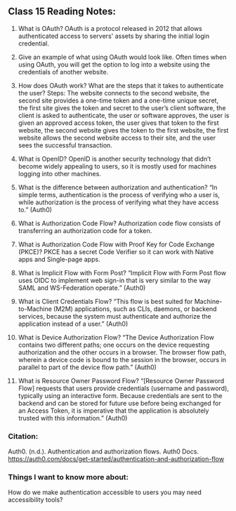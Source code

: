 ## Class 15 Reading Notes:

1. What is OAuth?
OAuth is a protocol released in 2012 that allows authenticated access to servers' assets by sharing the initial login credential.

2. Give an example of what using OAuth would look like.
Often times when using OAuth, you will get the option to log into a website using the credentials of another website.

3. How does OAuth work? What are the steps that it takes to authenticate the user?
Steps: The website connects to the second website, the second site provides a one-time token and a one-time unique secret, the first site gives the token and secret to the user’s client software, the client is asked to authenticate, the user or software approves, the user is given an approved access token, the user gives that token to the first website, the second website gives the token to the first website, the first website allows the second website access to their site, and the user sees the successful transaction.

4. What is OpenID?
OpenID is another security technology that didn’t become widely appealing to users, so it is mostly used for machines logging into other machines.

1. What is the difference between authorization and authentication?
“In simple terms, authentication is the process of verifying who a user is, while authorization is the process of verifying what they have access to.” (Auth0)

2. What is Authorization Code Flow?
Authorization code flow consists of transferring an authorization code for a token.

3. What is Authorization Code Flow with Proof Key for Code Exchange (PKCE)?
PKCE has a secret Code Verifier so it can work with Native apps and Single-page apps.

4. What is Implicit Flow with Form Post?
“Implicit Flow with Form Post flow uses OIDC to implement web sign-in that is very similar to the way SAML and WS-Federation operate.” (Auth0)

5. What is Client Credentials Flow?
“This flow is best suited for Machine-to-Machine (M2M) applications, such as CLIs, daemons, or backend services, because the system must authenticate and authorize the application instead of a user.” (Auth0)

6. What is Device Authorization Flow?
“The Device Authorization Flow contains two different paths; one occurs on the device requesting authorization and the other occurs in a browser. The browser flow path, wherein a device code is bound to the session in the browser, occurs in parallel to part of the device flow path.” (Auth0)

7. What is Resource Owner Password Flow?
“[Resource Owner Password Flow] requests that users provide credentials (username and password), typically using an interactive form. Because credentials are sent to the backend and can be stored for future use before being exchanged for an Access Token, it is imperative that the application is absolutely trusted with this information.” (Auth0)

### Citation:
Auth0. (n.d.). Authentication and authorization flows. Auth0 Docs. https://auth0.com/docs/get-started/authentication-and-authorization-flow 


### Things I want to know more about:
How do we make authentication accessible to users you may need accessibility tools?


